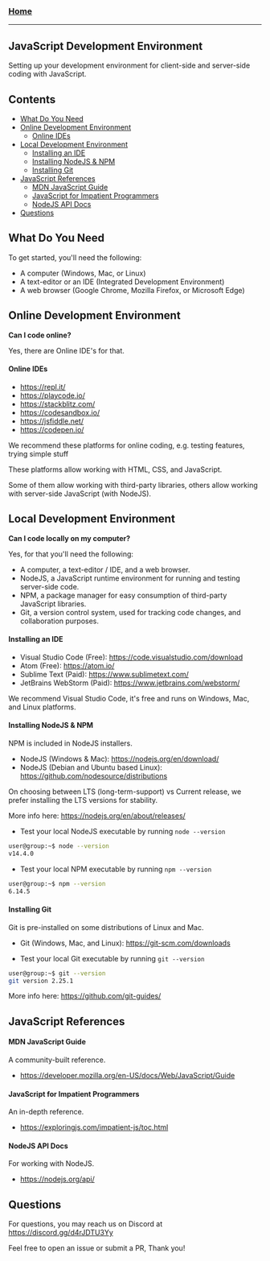 ### [Home](https://pikaxyz420.github.io/guides/)

---

## JavaScript Development Environment

Setting up your development environment for client-side and server-side coding with JavaScript.

## Contents

- [What Do You Need](#what-do-you-need)
- [Online Development Environment](#online-development-environment)
  - [Online IDEs](#online-ides)
- [Local Development Environment](#local-development-environment)
  - [Installing an IDE](#installing-an-ide)
  - [Installing NodeJS & NPM](#installing-nodejs--npm)
  - [Installing Git](#installing-git)
- [JavaScript References](#javascript-references)
  - [MDN JavaScript Guide](#mdn-javascript-guide)
  - [JavaScript for Impatient Programmers](#javascript-for-impatient-programmers)
  - [NodeJS API Docs](#nodejs-api-docs)
- [Questions](#questions)

## What Do You Need

To get started, you'll need the following:

- A computer (Windows, Mac, or Linux)
- A text-editor or an IDE (Integrated Development Environment)
- A web browser (Google Chrome, Mozilla Firefox, or Microsoft Edge)

## Online Development Environment

**Can I code online?**

Yes, there are Online IDE's for that.

#### Online IDEs

- https://repl.it/
- https://playcode.io/
- https://stackblitz.com/
- https://codesandbox.io/
- https://jsfiddle.net/
- https://codepen.io/

We recommend these platforms for online coding, e.g. testing features, trying simple stuff

These platforms allow working with HTML, CSS, and JavaScript.

Some of them allow working with third-party libraries, others allow working with server-side JavaScript (with NodeJS).

## Local Development Environment

**Can I code locally on my computer?**

Yes, for that you'll need the following:

- A computer, a text-editor / IDE, and a web browser.
- NodeJS, a JavaScript runtime environment for running and testing server-side code.
- NPM, a package manager for easy consumption of third-party JavaScript libraries.
- Git, a version control system, used for tracking code changes, and collaboration purposes.

#### Installing an IDE

- Visual Studio Code (Free): https://code.visualstudio.com/download
- Atom (Free): https://atom.io/
- Sublime Text (Paid): https://www.sublimetext.com/
- JetBrains WebStorm (Paid): https://www.jetbrains.com/webstorm/

We recommend Visual Studio Code, it's free and runs on Windows, Mac, and Linux platforms.

#### Installing NodeJS & NPM

NPM is included in NodeJS installers.

- NodeJS (Windows & Mac): https://nodejs.org/en/download/
- NodeJS (Debian and Ubuntu based Linux): https://github.com/nodesource/distributions

On choosing between LTS (long-term-support) vs Current release, we prefer installing the LTS versions for stability.

More info here: https://nodejs.org/en/about/releases/

- Test your local NodeJS executable by running `node --version`

```sh
user@group:~$ node --version
v14.4.0
```

- Test your local NPM executable by running `npm --version`

```sh
user@group:~$ npm --version
6.14.5
```

#### Installing Git

Git is pre-installed on some distributions of Linux and Mac.

- Git (Windows, Mac, and Linux): https://git-scm.com/downloads

- Test your local Git executable by running `git --version`

```sh
user@group:~$ git --version
git version 2.25.1
```

More info here: https://github.com/git-guides/

## JavaScript References

#### MDN JavaScript Guide

A community-built reference.

- https://developer.mozilla.org/en-US/docs/Web/JavaScript/Guide

#### JavaScript for Impatient Programmers

An in-depth reference.

- https://exploringjs.com/impatient-js/toc.html

#### NodeJS API Docs

For working with NodeJS.

- https://nodejs.org/api/

## Questions

For questions, you may reach us on Discord at https://discord.gg/d4rJDTU3Yy

Feel free to open an issue or submit a PR, Thank you!
